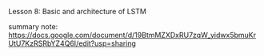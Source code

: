 Lesson 8: Basic and architecture of LSTM

summary note: https://docs.google.com/document/d/19BtmMZXDxRU7zqW_yidwx5bmuKrUtU7KzRSRbYZ4Q6I/edit?usp=sharing
